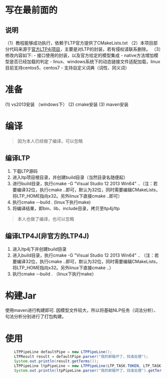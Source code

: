# 写在最前面的
## 说明
（1）教程能够成功执行，依赖于LTP官方提供了CMakeLists.txt
（2）本项目部分代码来源于[官方LTP4j项目](https://github.com/HIT-SCIR/ltp4j)，主要是对LTP的封装，若有侵权请联系删除。
（3）修改内容如下:
	- 接口使用的封装，以及官方给定的模型集成
	- native方法增加模型是否已经加载的判定
	- linux、windows系统下的动态链接文件适配加载，linux目前支持centos5、centos7
	- 支持自定义词典（词性、同义词）

# 准备
(1) vs2013安装 （windows下）
(2) cmake安装
(3) maven安装

# 编译

> 因为本人已经做了编译，可以忽略

## 编译LTP
1. 下载LTP源码
2. 进入ltp项目根目录，并创建build目录（当然目录名随便起）
3. 进行build目录，执行cmake -G "Visual Studio 12 2013 Win64" ..（注：若要编译32位，执行cmake ..即可，默认为32位，同时需要编辑CMakeLists，将LTP_HOME指向x32。另外linux下直接cmake ..即可）
4. 执行cmake --build . (linux下执行make)
5. 将编译结果，即bin、lib、include目录，拷贝至ltp4j/ltp

> 本人也做了编译，也可以忽略

## 编译LTP4J(非官方的LTP4J)
1. 进入ltp4j下并创建build目录
2. 进入build目录，执行cmake -G "Visual Studio 12 2013 Win64" .. （注：若要编译32位，执行cmake ..即可，默认为32位，同时需要编辑CMakeLists，将LTP_HOME指向x32。另外linux下直接cmake ..）
3. 执行cmake --build . （linux下执行make）


# 构建Jar
使用maven进行构建即可.
因模型文件较大，所以将基础NLP任务（词法分析）、句法分析分别进行了打包构建。

# 使用
```java
	LTPPipeLine defaultPipe = new LTPPipeLine();
	LTPResult result = defaultPipe.parser("我的邮箱坏了，找谁处理");
	System.out.println(result.getTerms());
	LTPPipeLine ltpPipeLine = new LTPPipeLine(LTP_TASK.TOKEN, LTP_TASK.POS);
	System.out.println(ltpPipeLine.parser("我的邮箱坏了，找谁处理").getTerms());
```



